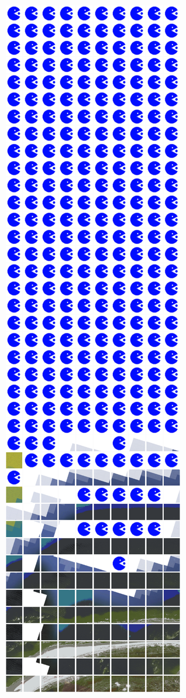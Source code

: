 <html>
<div>
<img src="https://github.com/HakkaTjakka/NL_TILE_MAP/blob/main/source.png" height="44" width="44">
<img src="https://github.com/HakkaTjakka/NL_TILE_MAP/blob/main/source.png" height="44" width="44">
<img src="https://github.com/HakkaTjakka/NL_TILE_MAP/blob/main/source.png" height="44" width="44">
<img src="https://github.com/HakkaTjakka/NL_TILE_MAP/blob/main/source.png" height="44" width="44">
<img src="https://github.com/HakkaTjakka/NL_TILE_MAP/blob/main/source.png" height="44" width="44">
<img src="https://github.com/HakkaTjakka/NL_TILE_MAP/blob/main/source.png" height="44" width="44">
<img src="https://github.com/HakkaTjakka/NL_TILE_MAP/blob/main/source.png" height="44" width="44">
<img src="https://github.com/HakkaTjakka/NL_TILE_MAP/blob/main/source.png" height="44" width="44">
<img src="https://github.com/HakkaTjakka/NL_TILE_MAP/blob/main/source.png" height="44" width="44">
<img src="https://github.com/HakkaTjakka/NL_TILE_MAP/blob/main/source.png" height="44" width="44">
<img src="https://github.com/HakkaTjakka/NL_TILE_MAP/blob/main/source.png" height="44" width="44">
<img src="https://github.com/HakkaTjakka/NL_TILE_MAP/blob/main/source.png" height="44" width="44">
<img src="https://github.com/HakkaTjakka/NL_TILE_MAP/blob/main/source.png" height="44" width="44">
<img src="https://github.com/HakkaTjakka/NL_TILE_MAP/blob/main/source.png" height="44" width="44">
<img src="https://github.com/HakkaTjakka/NL_TILE_MAP/blob/main/source.png" height="44" width="44">
<img src="https://github.com/HakkaTjakka/NL_TILE_MAP/blob/main/source.png" height="44" width="44">
<img src="https://github.com/HakkaTjakka/NL_TILE_MAP/blob/main/source.png" height="44" width="44">
<img src="https://github.com/HakkaTjakka/NL_TILE_MAP/blob/main/source.png" height="44" width="44">
<img src="https://github.com/HakkaTjakka/NL_TILE_MAP/blob/main/source.png" height="44" width="44">
<img src="https://github.com/HakkaTjakka/NL_TILE_MAP/blob/main/source.png" height="44" width="44">
<br>
<img src="https://github.com/HakkaTjakka/NL_TILE_MAP/blob/main/source.png" height="44" width="44">
<img src="https://github.com/HakkaTjakka/NL_TILE_MAP/blob/main/source.png" height="44" width="44">
<img src="https://github.com/HakkaTjakka/NL_TILE_MAP/blob/main/source.png" height="44" width="44">
<img src="https://github.com/HakkaTjakka/NL_TILE_MAP/blob/main/source.png" height="44" width="44">
<img src="https://github.com/HakkaTjakka/NL_TILE_MAP/blob/main/source.png" height="44" width="44">
<img src="https://github.com/HakkaTjakka/NL_TILE_MAP/blob/main/source.png" height="44" width="44">
<img src="https://github.com/HakkaTjakka/NL_TILE_MAP/blob/main/source.png" height="44" width="44">
<img src="https://github.com/HakkaTjakka/NL_TILE_MAP/blob/main/source.png" height="44" width="44">
<img src="https://github.com/HakkaTjakka/NL_TILE_MAP/blob/main/source.png" height="44" width="44">
<img src="https://github.com/HakkaTjakka/NL_TILE_MAP/blob/main/source.png" height="44" width="44">
<img src="https://github.com/HakkaTjakka/NL_TILE_MAP/blob/main/source.png" height="44" width="44">
<img src="https://github.com/HakkaTjakka/NL_TILE_MAP/blob/main/source.png" height="44" width="44">
<img src="https://github.com/HakkaTjakka/NL_TILE_MAP/blob/main/source.png" height="44" width="44">
<img src="https://github.com/HakkaTjakka/NL_TILE_MAP/blob/main/source.png" height="44" width="44">
<img src="https://github.com/HakkaTjakka/NL_TILE_MAP/blob/main/source.png" height="44" width="44">
<img src="https://github.com/HakkaTjakka/NL_TILE_MAP/blob/main/source.png" height="44" width="44">
<img src="https://github.com/HakkaTjakka/NL_TILE_MAP/blob/main/source.png" height="44" width="44">
<img src="https://github.com/HakkaTjakka/NL_TILE_MAP/blob/main/source.png" height="44" width="44">
<img src="https://github.com/HakkaTjakka/NL_TILE_MAP/blob/main/source.png" height="44" width="44">
<img src="https://github.com/HakkaTjakka/NL_TILE_MAP/blob/main/source.png" height="44" width="44">
<br>
<img src="https://github.com/HakkaTjakka/NL_TILE_MAP/blob/main/source.png" height="44" width="44">
<img src="https://github.com/HakkaTjakka/NL_TILE_MAP/blob/main/source.png" height="44" width="44">
<img src="https://github.com/HakkaTjakka/NL_TILE_MAP/blob/main/source.png" height="44" width="44">
<img src="https://github.com/HakkaTjakka/NL_TILE_MAP/blob/main/source.png" height="44" width="44">
<img src="https://github.com/HakkaTjakka/NL_TILE_MAP/blob/main/source.png" height="44" width="44">
<img src="https://github.com/HakkaTjakka/NL_TILE_MAP/blob/main/source.png" height="44" width="44">
<img src="https://github.com/HakkaTjakka/NL_TILE_MAP/blob/main/source.png" height="44" width="44">
<img src="https://github.com/HakkaTjakka/NL_TILE_MAP/blob/main/source.png" height="44" width="44">
<img src="https://github.com/HakkaTjakka/NL_TILE_MAP/blob/main/source.png" height="44" width="44">
<img src="https://github.com/HakkaTjakka/NL_TILE_MAP/blob/main/source.png" height="44" width="44">
<img src="https://github.com/HakkaTjakka/NL_TILE_MAP/blob/main/source.png" height="44" width="44">
<img src="https://github.com/HakkaTjakka/NL_TILE_MAP/blob/main/source.png" height="44" width="44">
<img src="https://github.com/HakkaTjakka/NL_TILE_MAP/blob/main/source.png" height="44" width="44">
<img src="https://github.com/HakkaTjakka/NL_TILE_MAP/blob/main/source.png" height="44" width="44">
<img src="https://github.com/HakkaTjakka/NL_TILE_MAP/blob/main/source.png" height="44" width="44">
<img src="https://github.com/HakkaTjakka/NL_TILE_MAP/blob/main/source.png" height="44" width="44">
<img src="https://github.com/HakkaTjakka/NL_TILE_MAP/blob/main/source.png" height="44" width="44">
<img src="https://github.com/HakkaTjakka/NL_TILE_MAP/blob/main/source.png" height="44" width="44">
<img src="https://github.com/HakkaTjakka/NL_TILE_MAP/blob/main/source.png" height="44" width="44">
<img src="https://github.com/HakkaTjakka/NL_TILE_MAP/blob/main/source.png" height="44" width="44">
<br>
<img src="https://github.com/HakkaTjakka/NL_TILE_MAP/blob/main/source.png" height="44" width="44">
<img src="https://github.com/HakkaTjakka/NL_TILE_MAP/blob/main/source.png" height="44" width="44">
<img src="https://github.com/HakkaTjakka/NL_TILE_MAP/blob/main/source.png" height="44" width="44">
<img src="https://github.com/HakkaTjakka/NL_TILE_MAP/blob/main/source.png" height="44" width="44">
<img src="https://github.com/HakkaTjakka/NL_TILE_MAP/blob/main/source.png" height="44" width="44">
<img src="https://github.com/HakkaTjakka/NL_TILE_MAP/blob/main/source.png" height="44" width="44">
<img src="https://github.com/HakkaTjakka/NL_TILE_MAP/blob/main/source.png" height="44" width="44">
<img src="https://github.com/HakkaTjakka/NL_TILE_MAP/blob/main/source.png" height="44" width="44">
<img src="https://github.com/HakkaTjakka/NL_TILE_MAP/blob/main/source.png" height="44" width="44">
<img src="https://github.com/HakkaTjakka/NL_TILE_MAP/blob/main/source.png" height="44" width="44">
<img src="https://github.com/HakkaTjakka/NL_TILE_MAP/blob/main/source.png" height="44" width="44">
<img src="https://github.com/HakkaTjakka/NL_TILE_MAP/blob/main/source.png" height="44" width="44">
<img src="https://github.com/HakkaTjakka/NL_TILE_MAP/blob/main/source.png" height="44" width="44">
<img src="https://github.com/HakkaTjakka/NL_TILE_MAP/blob/main/source.png" height="44" width="44">
<img src="https://github.com/HakkaTjakka/NL_TILE_MAP/blob/main/source.png" height="44" width="44">
<img src="https://github.com/HakkaTjakka/NL_TILE_MAP/blob/main/source.png" height="44" width="44">
<img src="https://github.com/HakkaTjakka/NL_TILE_MAP/blob/main/source.png" height="44" width="44">
<img src="https://github.com/HakkaTjakka/NL_TILE_MAP/blob/main/source.png" height="44" width="44">
<img src="https://github.com/HakkaTjakka/NL_TILE_MAP/blob/main/source.png" height="44" width="44">
<img src="https://github.com/HakkaTjakka/NL_TILE_MAP/blob/main/source.png" height="44" width="44">
<br>
<img src="https://github.com/HakkaTjakka/NL_TILE_MAP/blob/main/source.png" height="44" width="44">
<img src="https://github.com/HakkaTjakka/NL_TILE_MAP/blob/main/source.png" height="44" width="44">
<img src="https://github.com/HakkaTjakka/NL_TILE_MAP/blob/main/source.png" height="44" width="44">
<img src="https://github.com/HakkaTjakka/NL_TILE_MAP/blob/main/source.png" height="44" width="44">
<img src="https://github.com/HakkaTjakka/NL_TILE_MAP/blob/main/source.png" height="44" width="44">
<img src="https://github.com/HakkaTjakka/NL_TILE_MAP/blob/main/source.png" height="44" width="44">
<img src="https://github.com/HakkaTjakka/NL_TILE_MAP/blob/main/source.png" height="44" width="44">
<img src="https://github.com/HakkaTjakka/NL_TILE_MAP/blob/main/source.png" height="44" width="44">
<img src="https://github.com/HakkaTjakka/NL_TILE_MAP/blob/main/source.png" height="44" width="44">
<img src="https://github.com/HakkaTjakka/NL_TILE_MAP/blob/main/source.png" height="44" width="44">
<img src="https://github.com/HakkaTjakka/NL_TILE_MAP/blob/main/source.png" height="44" width="44">
<img src="https://github.com/HakkaTjakka/NL_TILE_MAP/blob/main/source.png" height="44" width="44">
<img src="https://github.com/HakkaTjakka/NL_TILE_MAP/blob/main/source.png" height="44" width="44">
<img src="https://github.com/HakkaTjakka/NL_TILE_MAP/blob/main/source.png" height="44" width="44">
<img src="https://github.com/HakkaTjakka/NL_TILE_MAP/blob/main/source.png" height="44" width="44">
<img src="https://github.com/HakkaTjakka/NL_TILE_MAP/blob/main/source.png" height="44" width="44">
<img src="https://github.com/HakkaTjakka/NL_TILE_MAP/blob/main/source.png" height="44" width="44">
<img src="https://github.com/HakkaTjakka/NL_TILE_MAP/blob/main/source.png" height="44" width="44">
<img src="https://github.com/HakkaTjakka/NL_TILE_MAP/blob/main/source.png" height="44" width="44">
<img src="https://github.com/HakkaTjakka/NL_TILE_MAP/blob/main/source.png" height="44" width="44">
<br>
<img src="https://github.com/HakkaTjakka/NL_TILE_MAP/blob/main/source.png" height="44" width="44">
<img src="https://github.com/HakkaTjakka/NL_TILE_MAP/blob/main/source.png" height="44" width="44">
<img src="https://github.com/HakkaTjakka/NL_TILE_MAP/blob/main/source.png" height="44" width="44">
<img src="https://github.com/HakkaTjakka/NL_TILE_MAP/blob/main/source.png" height="44" width="44">
<img src="https://github.com/HakkaTjakka/NL_TILE_MAP/blob/main/source.png" height="44" width="44">
<img src="https://github.com/HakkaTjakka/NL_TILE_MAP/blob/main/source.png" height="44" width="44">
<img src="https://github.com/HakkaTjakka/NL_TILE_MAP/blob/main/source.png" height="44" width="44">
<img src="https://github.com/HakkaTjakka/NL_TILE_MAP/blob/main/source.png" height="44" width="44">
<img src="https://github.com/HakkaTjakka/NL_TILE_MAP/blob/main/source.png" height="44" width="44">
<img src="https://github.com/HakkaTjakka/NL_TILE_MAP/blob/main/source.png" height="44" width="44">
<img src="https://github.com/HakkaTjakka/NL_TILE_MAP/blob/main/source.png" height="44" width="44">
<img src="https://github.com/HakkaTjakka/NL_TILE_MAP/blob/main/source.png" height="44" width="44">
<img src="https://github.com/HakkaTjakka/NL_TILE_MAP/blob/main/source.png" height="44" width="44">
<img src="https://github.com/HakkaTjakka/NL_TILE_MAP/blob/main/source.png" height="44" width="44">
<img src="https://github.com/HakkaTjakka/NL_TILE_MAP/blob/main/source.png" height="44" width="44">
<img src="https://github.com/HakkaTjakka/NL_TILE_MAP/blob/main/source.png" height="44" width="44">
<img src="https://github.com/HakkaTjakka/NL_TILE_MAP/blob/main/source.png" height="44" width="44">
<img src="https://github.com/HakkaTjakka/NL_TILE_MAP/blob/main/source.png" height="44" width="44">
<img src="https://github.com/HakkaTjakka/NL_TILE_MAP/blob/main/source.png" height="44" width="44">
<img src="https://github.com/HakkaTjakka/NL_TILE_MAP/blob/main/source.png" height="44" width="44">
<br>
<img src="https://github.com/HakkaTjakka/NL_TILE_MAP/blob/main/source.png" height="44" width="44">
<img src="https://github.com/HakkaTjakka/NL_TILE_MAP/blob/main/source.png" height="44" width="44">
<img src="https://github.com/HakkaTjakka/NL_TILE_MAP/blob/main/source.png" height="44" width="44">
<img src="https://github.com/HakkaTjakka/NL_TILE_MAP/blob/main/source.png" height="44" width="44">
<img src="https://github.com/HakkaTjakka/NL_TILE_MAP/blob/main/source.png" height="44" width="44">
<img src="https://github.com/HakkaTjakka/NL_TILE_MAP/blob/main/source.png" height="44" width="44">
<img src="https://github.com/HakkaTjakka/NL_TILE_MAP/blob/main/source.png" height="44" width="44">
<img src="https://github.com/HakkaTjakka/NL_TILE_MAP/blob/main/source.png" height="44" width="44">
<img src="https://github.com/HakkaTjakka/NL_TILE_MAP/blob/main/source.png" height="44" width="44">
<img src="https://github.com/HakkaTjakka/NL_TILE_MAP/blob/main/source.png" height="44" width="44">
<img src="https://github.com/HakkaTjakka/NL_TILE_MAP/blob/main/source.png" height="44" width="44">
<img src="https://github.com/HakkaTjakka/NL_TILE_MAP/blob/main/source.png" height="44" width="44">
<img src="https://github.com/HakkaTjakka/NL_TILE_MAP/blob/main/source.png" height="44" width="44">
<img src="https://github.com/HakkaTjakka/NL_TILE_MAP/blob/main/source.png" height="44" width="44">
<img src="https://github.com/HakkaTjakka/NL_TILE_MAP/blob/main/source.png" height="44" width="44">
<img src="https://github.com/HakkaTjakka/NL_TILE_MAP/blob/main/source.png" height="44" width="44">
<img src="https://github.com/HakkaTjakka/NL_TILE_MAP/blob/main/source.png" height="44" width="44">
<img src="https://github.com/HakkaTjakka/NL_TILE_MAP/blob/main/source.png" height="44" width="44">
<img src="https://github.com/HakkaTjakka/NL_TILE_MAP/blob/main/source.png" height="44" width="44">
<img src="https://github.com/HakkaTjakka/NL_TILE_MAP/blob/main/source.png" height="44" width="44">
<br>
<img src="https://github.com/HakkaTjakka/NL_TILE_MAP/blob/main/source.png" height="44" width="44">
<img src="https://github.com/HakkaTjakka/NL_TILE_MAP/blob/main/source.png" height="44" width="44">
<img src="https://github.com/HakkaTjakka/NL_TILE_MAP/blob/main/source.png" height="44" width="44">
<img src="https://github.com/HakkaTjakka/NL_TILE_MAP/blob/main/source.png" height="44" width="44">
<img src="https://github.com/HakkaTjakka/NL_TILE_MAP/blob/main/source.png" height="44" width="44">
<img src="https://github.com/HakkaTjakka/NL_TILE_MAP/blob/main/source.png" height="44" width="44">
<img src="https://github.com/HakkaTjakka/NL_TILE_MAP/blob/main/source.png" height="44" width="44">
<img src="https://github.com/HakkaTjakka/NL_TILE_MAP/blob/main/source.png" height="44" width="44">
<img src="https://github.com/HakkaTjakka/NL_TILE_MAP/blob/main/source.png" height="44" width="44">
<img src="https://github.com/HakkaTjakka/NL_TILE_MAP/blob/main/source.png" height="44" width="44">
<img src="https://github.com/HakkaTjakka/NL_TILE_MAP/blob/main/source.png" height="44" width="44">
<img src="https://github.com/HakkaTjakka/NL_TILE_MAP/blob/main/source.png" height="44" width="44">
<img src="https://github.com/HakkaTjakka/NL_TILE_MAP/blob/main/source.png" height="44" width="44">
<img src="https://github.com/HakkaTjakka/NL_TILE_MAP/blob/main/source.png" height="44" width="44">
<img src="https://github.com/HakkaTjakka/NL_TILE_MAP/blob/main/source.png" height="44" width="44">
<img src="https://github.com/HakkaTjakka/NL_TILE_MAP/blob/main/source.png" height="44" width="44">
<img src="https://github.com/HakkaTjakka/NL_TILE_MAP/blob/main/source.png" height="44" width="44">
<img src="https://github.com/HakkaTjakka/NL_TILE_MAP/blob/main/source.png" height="44" width="44">
<img src="https://github.com/HakkaTjakka/NL_TILE_MAP/blob/main/source.png" height="44" width="44">
<img src="https://github.com/HakkaTjakka/NL_TILE_MAP/blob/main/source.png" height="44" width="44">
<br>
<img src="https://github.com/HakkaTjakka/NL_TILE_MAP/blob/main/source.png" height="44" width="44">
<img src="https://github.com/HakkaTjakka/NL_TILE_MAP/blob/main/source.png" height="44" width="44">
<img src="https://github.com/HakkaTjakka/NL_TILE_MAP/blob/main/source.png" height="44" width="44">
<img src="https://github.com/HakkaTjakka/NL_TILE_MAP/blob/main/source.png" height="44" width="44">
<img src="https://github.com/HakkaTjakka/NL_TILE_MAP/blob/main/source.png" height="44" width="44">
<img src="https://github.com/HakkaTjakka/NL_TILE_MAP/blob/main/source.png" height="44" width="44">
<img src="https://github.com/HakkaTjakka/NL_TILE_MAP/blob/main/source.png" height="44" width="44">
<img src="https://github.com/HakkaTjakka/NL_TILE_MAP/blob/main/source.png" height="44" width="44">
<img src="https://github.com/HakkaTjakka/NL_TILE_MAP/blob/main/source.png" height="44" width="44">
<img src="https://github.com/HakkaTjakka/NL_TILE_MAP/blob/main/source.png" height="44" width="44">
<img src="https://github.com/HakkaTjakka/NL_TILE_MAP/blob/main/source.png" height="44" width="44">
<img src="https://github.com/HakkaTjakka/NL_TILE_MAP/blob/main/source.png" height="44" width="44">
<img src="https://github.com/HakkaTjakka/NL_TILE_MAP/blob/main/source.png" height="44" width="44">
<img src="https://github.com/HakkaTjakka/NL_TILE_MAP/blob/main/source.png" height="44" width="44">
<img src="https://github.com/HakkaTjakka/NL_TILE_MAP/blob/main/source.png" height="44" width="44">
<img src="https://github.com/HakkaTjakka/NL_TILE_MAP/blob/main/source.png" height="44" width="44">
<img src="https://github.com/HakkaTjakka/NL_TILE_MAP/blob/main/source.png" height="44" width="44">
<img src="https://github.com/HakkaTjakka/NL_TILE_MAP/blob/main/source.png" height="44" width="44">
<img src="https://github.com/HakkaTjakka/NL_TILE_MAP/blob/main/source.png" height="44" width="44">
<img src="https://github.com/HakkaTjakka/NL_TILE_MAP/blob/main/source.png" height="44" width="44">
<br>
<img src="https://github.com/HakkaTjakka/NL_TILE_MAP/blob/main/source.png" height="44" width="44">
<img src="https://github.com/HakkaTjakka/NL_TILE_MAP/blob/main/source.png" height="44" width="44">
<img src="https://github.com/HakkaTjakka/NL_TILE_MAP/blob/main/source.png" height="44" width="44">
<img src="https://github.com/HakkaTjakka/NL_TILE_MAP/blob/main/source.png" height="44" width="44">
<img src="https://github.com/HakkaTjakka/NL_TILE_MAP/blob/main/source.png" height="44" width="44">
<img src="https://github.com/HakkaTjakka/NL_TILE_MAP/blob/main/source.png" height="44" width="44">
<img src="https://github.com/HakkaTjakka/NL_TILE_MAP/blob/main/source.png" height="44" width="44">
<img src="https://github.com/HakkaTjakka/NL_TILE_MAP/blob/main/source.png" height="44" width="44">
<img src="https://github.com/HakkaTjakka/NL_TILE_MAP/blob/main/source.png" height="44" width="44">
<img src="https://github.com/HakkaTjakka/NL_TILE_MAP/blob/main/source.png" height="44" width="44">
<img src="https://github.com/HakkaTjakka/NL_TILE_MAP/blob/main/source.png" height="44" width="44">
<img src="https://github.com/HakkaTjakka/NL_TILE_MAP/blob/main/source.png" height="44" width="44">
<img src="https://github.com/HakkaTjakka/NL_TILE_MAP/blob/main/source.png" height="44" width="44">
<img src="https://github.com/HakkaTjakka/NL_TILE_MAP/blob/main/source.png" height="44" width="44">
<img src="https://github.com/HakkaTjakka/NL_TILE_MAP/blob/main/source.png" height="44" width="44">
<img src="https://github.com/HakkaTjakka/NL_TILE_MAP/blob/main/source.png" height="44" width="44">
<img src="https://github.com/HakkaTjakka/NL_TILE_MAP/blob/main/source.png" height="44" width="44">
<img src="https://github.com/HakkaTjakka/NL_TILE_MAP/blob/main/source.png" height="44" width="44">
<img src="https://github.com/HakkaTjakka/NL_TILE_MAP/blob/main/source.png" height="44" width="44">
<img src="https://github.com/HakkaTjakka/NL_TILE_MAP/blob/main/source.png" height="44" width="44">
<br>
<img src="https://github.com/HakkaTjakka/NL_TILE_MAP/blob/main/source.png" height="44" width="44">
<img src="https://github.com/HakkaTjakka/NL_TILE_MAP/blob/main/source.png" height="44" width="44">
<img src="https://github.com/HakkaTjakka/NL_TILE_MAP/blob/main/source.png" height="44" width="44">
<img src="https://github.com/HakkaTjakka/NL_TILE_MAP/blob/main/source.png" height="44" width="44">
<img src="https://github.com/HakkaTjakka/NL_TILE_MAP/blob/main/source.png" height="44" width="44">
<img src="https://github.com/HakkaTjakka/NL_TILE_MAP/blob/main/source.png" height="44" width="44">
<img src="https://github.com/HakkaTjakka/NL_TILE_MAP/blob/main/source.png" height="44" width="44">
<img src="https://github.com/HakkaTjakka/NL_TILE_MAP/blob/main/source.png" height="44" width="44">
<img src="https://github.com/HakkaTjakka/NL_TILE_MAP/blob/main/source.png" height="44" width="44">
<img src="https://github.com/HakkaTjakka/NL_TILE_MAP/blob/main/source.png" height="44" width="44">
<img src="https://github.com/HakkaTjakka/NL_TILE_MAP/blob/main/source.png" height="44" width="44">
<img src="https://github.com/HakkaTjakka/NL_TILE_MAP/blob/main/source.png" height="44" width="44">
<img src="https://github.com/HakkaTjakka/NL_TILE_MAP/blob/main/source.png" height="44" width="44">
<img src="https://github.com/HakkaTjakka/NL_TILE_MAP/blob/main/source.png" height="44" width="44">
<img src="https://github.com/HakkaTjakka/NL_TILE_MAP/blob/main/source.png" height="44" width="44">
<img src="https://github.com/HakkaTjakka/NL_TILE_MAP/blob/main/source.png" height="44" width="44">
<img src="https://github.com/HakkaTjakka/NL_TILE_MAP/blob/main/source.png" height="44" width="44">
<img src="https://github.com/HakkaTjakka/NL_TILE_MAP/blob/main/source.png" height="44" width="44">
<img src="https://github.com/HakkaTjakka/NL_TILE_MAP/blob/main/source.png" height="44" width="44">
<img src="https://github.com/HakkaTjakka/NL_TILE_MAP/blob/main/source.png" height="44" width="44">
<br>
<img src="https://github.com/HakkaTjakka/NL_TILE_MAP/blob/main/source.png" height="44" width="44">
<img src="https://github.com/HakkaTjakka/NL_TILE_MAP/blob/main/source.png" height="44" width="44">
<img src="https://github.com/HakkaTjakka/NL_TILE_MAP/blob/main/source.png" height="44" width="44">
<img src="https://github.com/HakkaTjakka/NL_TILE_MAP/blob/main/source.png" height="44" width="44">
<img src="https://github.com/HakkaTjakka/NL_TILE_MAP/blob/main/source.png" height="44" width="44">
<img src="https://github.com/HakkaTjakka/NL_TILE_MAP/blob/main/source.png" height="44" width="44">
<img src="https://github.com/HakkaTjakka/NL_TILE_MAP/blob/main/source.png" height="44" width="44">
<img src="https://github.com/HakkaTjakka/NL_TILE_MAP/blob/main/source.png" height="44" width="44">
<img src="https://github.com/HakkaTjakka/NL_TILE_MAP/blob/main/source.png" height="44" width="44">
<img src="https://github.com/HakkaTjakka/NL_TILE_MAP/blob/main/source.png" height="44" width="44">
<img src="https://github.com/HakkaTjakka/NL_TILE_MAP/blob/main/source.png" height="44" width="44">
<img src="https://github.com/HakkaTjakka/NL_TILE_MAP/blob/main/source.png" height="44" width="44">
<img src="https://github.com/HakkaTjakka/NL_TILE_MAP/blob/main/source.png" height="44" width="44">
<img src="https://github.com/HakkaTjakka/NL_TILE_MAP/blob/main/source.png" height="44" width="44">
<img src="https://github.com/HakkaTjakka/NL_TILE_MAP/blob/main/source.png" height="44" width="44">
<img src="https://github.com/HakkaTjakka/NL_TILE_MAP/blob/main/source.png" height="44" width="44">
<img src="https://github.com/HakkaTjakka/NL_TILE_MAP/blob/main/source.png" height="44" width="44">
<img src="https://github.com/HakkaTjakka/NL_TILE_MAP/blob/main/source.png" height="44" width="44">
<img src="https://github.com/HakkaTjakka/NL_TILE_MAP/blob/main/source.png" height="44" width="44">
<img src="https://github.com/HakkaTjakka/NL_TILE_MAP/blob/main/source.png" height="44" width="44">
<br>
<img src="https://github.com/HakkaTjakka/NL_TILE_MAP/blob/main/source.png" height="44" width="44">
<img src="https://github.com/HakkaTjakka/NL_TILE_MAP/blob/main/source.png" height="44" width="44">
<img src="https://github.com/HakkaTjakka/NL_TILE_MAP/blob/main/source.png" height="44" width="44">
<img src="https://github.com/HakkaTjakka/NL_TILE_MAP/blob/main/source.png" height="44" width="44">
<img src="https://github.com/HakkaTjakka/NL_TILE_MAP/blob/main/source.png" height="44" width="44">
<img src="https://github.com/HakkaTjakka/NL_TILE_MAP/blob/main/source.png" height="44" width="44">
<img src="https://github.com/HakkaTjakka/NL_TILE_MAP/blob/main/source.png" height="44" width="44">
<img src="https://github.com/HakkaTjakka/NL_TILE_MAP/blob/main/source.png" height="44" width="44">
<img src="https://github.com/HakkaTjakka/NL_TILE_MAP/blob/main/source.png" height="44" width="44">
<img src="https://github.com/HakkaTjakka/NL_TILE_MAP/blob/main/source.png" height="44" width="44">
<img src="https://github.com/HakkaTjakka/NL_TILE_MAP/blob/main/source.png" height="44" width="44">
<img src="https://github.com/HakkaTjakka/NL_TILE_MAP/blob/main/source.png" height="44" width="44">
<img src="https://github.com/HakkaTjakka/NL_TILE_MAP/blob/main/source.png" height="44" width="44">
<img src="https://github.com/HakkaTjakka/NL_TILE_MAP/blob/main/18/630/-1076/r.6303.-10758.png" height="44" width="44">
<img src="https://github.com/HakkaTjakka/NL_TILE_MAP/blob/main/18/630/-1076/r.6304.-10758.png" height="44" width="44">
<img src="https://github.com/HakkaTjakka/NL_TILE_MAP/blob/main/18/630/-1076/r.6305.-10758.png" height="44" width="44">
<img src="https://github.com/HakkaTjakka/NL_TILE_MAP/blob/main/source.png" height="44" width="44">
<img src="https://github.com/HakkaTjakka/NL_TILE_MAP/blob/main/18/630/-1076/r.6307.-10758.png" height="44" width="44">
<img src="https://github.com/HakkaTjakka/NL_TILE_MAP/blob/main/18/630/-1076/r.6308.-10758.png" height="44" width="44">
<img src="https://github.com/HakkaTjakka/NL_TILE_MAP/blob/main/18/630/-1076/r.6309.-10758.png" height="44" width="44">
<br>
<img src="https://github.com/HakkaTjakka/NL_TILE_MAP/blob/main/18/629/-1076/r.6290.-10757.png" height="44" width="44">
<img src="https://github.com/HakkaTjakka/NL_TILE_MAP/blob/main/source.png" height="44" width="44">
<img src="https://github.com/HakkaTjakka/NL_TILE_MAP/blob/main/source.png" height="44" width="44">
<img src="https://github.com/HakkaTjakka/NL_TILE_MAP/blob/main/source.png" height="44" width="44">
<img src="https://github.com/HakkaTjakka/NL_TILE_MAP/blob/main/source.png" height="44" width="44">
<img src="https://github.com/HakkaTjakka/NL_TILE_MAP/blob/main/source.png" height="44" width="44">
<img src="https://github.com/HakkaTjakka/NL_TILE_MAP/blob/main/source.png" height="44" width="44">
<img src="https://github.com/HakkaTjakka/NL_TILE_MAP/blob/main/source.png" height="44" width="44">
<img src="https://github.com/HakkaTjakka/NL_TILE_MAP/blob/main/source.png" height="44" width="44">
<img src="https://github.com/HakkaTjakka/NL_TILE_MAP/blob/main/source.png" height="44" width="44">
<img src="https://github.com/HakkaTjakka/NL_TILE_MAP/blob/main/source.png" height="44" width="44">
<img src="https://github.com/HakkaTjakka/NL_TILE_MAP/blob/main/18/630/-1076/r.6301.-10757.png" height="44" width="44">
<img src="https://github.com/HakkaTjakka/NL_TILE_MAP/blob/main/18/630/-1076/r.6302.-10757.png" height="44" width="44">
<img src="https://github.com/HakkaTjakka/NL_TILE_MAP/blob/main/18/630/-1076/r.6303.-10757.png" height="44" width="44">
<img src="https://github.com/HakkaTjakka/NL_TILE_MAP/blob/main/18/630/-1076/r.6304.-10757.png" height="44" width="44">
<img src="https://github.com/HakkaTjakka/NL_TILE_MAP/blob/main/18/630/-1076/r.6305.-10757.png" height="44" width="44">
<img src="https://github.com/HakkaTjakka/NL_TILE_MAP/blob/main/18/630/-1076/r.6306.-10757.png" height="44" width="44">
<img src="https://github.com/HakkaTjakka/NL_TILE_MAP/blob/main/18/630/-1076/r.6307.-10757.png" height="44" width="44">
<img src="https://github.com/HakkaTjakka/NL_TILE_MAP/blob/main/18/630/-1076/r.6308.-10757.png" height="44" width="44">
<img src="https://github.com/HakkaTjakka/NL_TILE_MAP/blob/main/18/630/-1076/r.6309.-10757.png" height="44" width="44">
<br>
<img src="https://github.com/HakkaTjakka/NL_TILE_MAP/blob/main/18/629/-1076/r.6290.-10756.png" height="44" width="44">
<img src="https://github.com/HakkaTjakka/NL_TILE_MAP/blob/main/18/629/-1076/r.6291.-10756.png" height="44" width="44">
<img src="https://github.com/HakkaTjakka/NL_TILE_MAP/blob/main/18/629/-1076/r.6292.-10756.png" height="44" width="44">
<img src="https://github.com/HakkaTjakka/NL_TILE_MAP/blob/main/18/629/-1076/r.6293.-10756.png" height="44" width="44">
<img src="https://github.com/HakkaTjakka/NL_TILE_MAP/blob/main/source.png" height="44" width="44">
<img src="https://github.com/HakkaTjakka/NL_TILE_MAP/blob/main/source.png" height="44" width="44">
<img src="https://github.com/HakkaTjakka/NL_TILE_MAP/blob/main/source.png" height="44" width="44">
<img src="https://github.com/HakkaTjakka/NL_TILE_MAP/blob/main/source.png" height="44" width="44">
<img src="https://github.com/HakkaTjakka/NL_TILE_MAP/blob/main/source.png" height="44" width="44">
<img src="https://github.com/HakkaTjakka/NL_TILE_MAP/blob/main/18/629/-1076/r.6299.-10756.png" height="44" width="44">
<img src="https://github.com/HakkaTjakka/NL_TILE_MAP/blob/main/18/630/-1076/r.6300.-10756.png" height="44" width="44">
<img src="https://github.com/HakkaTjakka/NL_TILE_MAP/blob/main/18/630/-1076/r.6301.-10756.png" height="44" width="44">
<img src="https://github.com/HakkaTjakka/NL_TILE_MAP/blob/main/18/630/-1076/r.6302.-10756.png" height="44" width="44">
<img src="https://github.com/HakkaTjakka/NL_TILE_MAP/blob/main/18/630/-1076/r.6303.-10756.png" height="44" width="44">
<img src="https://github.com/HakkaTjakka/NL_TILE_MAP/blob/main/18/630/-1076/r.6304.-10756.png" height="44" width="44">
<img src="https://github.com/HakkaTjakka/NL_TILE_MAP/blob/main/18/630/-1076/r.6305.-10756.png" height="44" width="44">
<img src="https://github.com/HakkaTjakka/NL_TILE_MAP/blob/main/18/630/-1076/r.6306.-10756.png" height="44" width="44">
<img src="https://github.com/HakkaTjakka/NL_TILE_MAP/blob/main/18/630/-1076/r.6307.-10756.png" height="44" width="44">
<img src="https://github.com/HakkaTjakka/NL_TILE_MAP/blob/main/18/630/-1076/r.6308.-10756.png" height="44" width="44">
<img src="https://github.com/HakkaTjakka/NL_TILE_MAP/blob/main/18/630/-1076/r.6309.-10756.png" height="44" width="44">
<br>
<img src="https://github.com/HakkaTjakka/NL_TILE_MAP/blob/main/18/629/-1076/r.6290.-10755.png" height="44" width="44">
<img src="https://github.com/HakkaTjakka/NL_TILE_MAP/blob/main/18/629/-1076/r.6291.-10755.png" height="44" width="44">
<img src="https://github.com/HakkaTjakka/NL_TILE_MAP/blob/main/18/629/-1076/r.6292.-10755.png" height="44" width="44">
<img src="https://github.com/HakkaTjakka/NL_TILE_MAP/blob/main/18/629/-1076/r.6293.-10755.png" height="44" width="44">
<img src="https://github.com/HakkaTjakka/NL_TILE_MAP/blob/main/source.png" height="44" width="44">
<img src="https://github.com/HakkaTjakka/NL_TILE_MAP/blob/main/source.png" height="44" width="44">
<img src="https://github.com/HakkaTjakka/NL_TILE_MAP/blob/main/source.png" height="44" width="44">
<img src="https://github.com/HakkaTjakka/NL_TILE_MAP/blob/main/source.png" height="44" width="44">
<img src="https://github.com/HakkaTjakka/NL_TILE_MAP/blob/main/source.png" height="44" width="44">
<img src="https://github.com/HakkaTjakka/NL_TILE_MAP/blob/main/18/629/-1076/r.6299.-10755.png" height="44" width="44">
<img src="https://github.com/HakkaTjakka/NL_TILE_MAP/blob/main/18/630/-1076/r.6300.-10755.png" height="44" width="44">
<img src="https://github.com/HakkaTjakka/NL_TILE_MAP/blob/main/18/630/-1076/r.6301.-10755.png" height="44" width="44">
<img src="https://github.com/HakkaTjakka/NL_TILE_MAP/blob/main/18/630/-1076/r.6302.-10755.png" height="44" width="44">
<img src="https://github.com/HakkaTjakka/NL_TILE_MAP/blob/main/18/630/-1076/r.6303.-10755.png" height="44" width="44">
<img src="https://github.com/HakkaTjakka/NL_TILE_MAP/blob/main/18/630/-1076/r.6304.-10755.png" height="44" width="44">
<img src="https://github.com/HakkaTjakka/NL_TILE_MAP/blob/main/18/630/-1076/r.6305.-10755.png" height="44" width="44">
<img src="https://github.com/HakkaTjakka/NL_TILE_MAP/blob/main/18/630/-1076/r.6306.-10755.png" height="44" width="44">
<img src="https://github.com/HakkaTjakka/NL_TILE_MAP/blob/main/18/630/-1076/r.6307.-10755.png" height="44" width="44">
<img src="https://github.com/HakkaTjakka/NL_TILE_MAP/blob/main/18/630/-1076/r.6308.-10755.png" height="44" width="44">
<img src="https://github.com/HakkaTjakka/NL_TILE_MAP/blob/main/18/630/-1076/r.6309.-10755.png" height="44" width="44">
<br>
<img src="https://github.com/HakkaTjakka/NL_TILE_MAP/blob/main/18/629/-1076/r.6290.-10754.png" height="44" width="44">
<img src="https://github.com/HakkaTjakka/NL_TILE_MAP/blob/main/18/629/-1076/r.6291.-10754.png" height="44" width="44">
<img src="https://github.com/HakkaTjakka/NL_TILE_MAP/blob/main/18/629/-1076/r.6292.-10754.png" height="44" width="44">
<img src="https://github.com/HakkaTjakka/NL_TILE_MAP/blob/main/18/629/-1076/r.6293.-10754.png" height="44" width="44">
<img src="https://github.com/HakkaTjakka/NL_TILE_MAP/blob/main/18/629/-1076/r.6294.-10754.png" height="44" width="44">
<img src="https://github.com/HakkaTjakka/NL_TILE_MAP/blob/main/18/629/-1076/r.6295.-10754.png" height="44" width="44">
<img src="https://github.com/HakkaTjakka/NL_TILE_MAP/blob/main/source.png" height="44" width="44">
<img src="https://github.com/HakkaTjakka/NL_TILE_MAP/blob/main/18/629/-1076/r.6297.-10754.png" height="44" width="44">
<img src="https://github.com/HakkaTjakka/NL_TILE_MAP/blob/main/18/629/-1076/r.6298.-10754.png" height="44" width="44">
<img src="https://github.com/HakkaTjakka/NL_TILE_MAP/blob/main/18/629/-1076/r.6299.-10754.png" height="44" width="44">
<img src="https://github.com/HakkaTjakka/NL_TILE_MAP/blob/main/18/630/-1076/r.6300.-10754.png" height="44" width="44">
<img src="https://github.com/HakkaTjakka/NL_TILE_MAP/blob/main/18/630/-1076/r.6301.-10754.png" height="44" width="44">
<img src="https://github.com/HakkaTjakka/NL_TILE_MAP/blob/main/18/630/-1076/r.6302.-10754.png" height="44" width="44">
<img src="https://github.com/HakkaTjakka/NL_TILE_MAP/blob/main/18/630/-1076/r.6303.-10754.png" height="44" width="44">
<img src="https://github.com/HakkaTjakka/NL_TILE_MAP/blob/main/18/630/-1076/r.6304.-10754.png" height="44" width="44">
<img src="https://github.com/HakkaTjakka/NL_TILE_MAP/blob/main/18/630/-1076/r.6305.-10754.png" height="44" width="44">
<img src="https://github.com/HakkaTjakka/NL_TILE_MAP/blob/main/18/630/-1076/r.6306.-10754.png" height="44" width="44">
<img src="https://github.com/HakkaTjakka/NL_TILE_MAP/blob/main/18/630/-1076/r.6307.-10754.png" height="44" width="44">
<img src="https://github.com/HakkaTjakka/NL_TILE_MAP/blob/main/18/630/-1076/r.6308.-10754.png" height="44" width="44">
<img src="https://github.com/HakkaTjakka/NL_TILE_MAP/blob/main/18/630/-1076/r.6309.-10754.png" height="44" width="44">
<br>
<img src="https://github.com/HakkaTjakka/NL_TILE_MAP/blob/main/18/629/-1076/r.6290.-10753.png" height="44" width="44">
<img src="https://github.com/HakkaTjakka/NL_TILE_MAP/blob/main/18/629/-1076/r.6291.-10753.png" height="44" width="44">
<img src="https://github.com/HakkaTjakka/NL_TILE_MAP/blob/main/18/629/-1076/r.6292.-10753.png" height="44" width="44">
<img src="https://github.com/HakkaTjakka/NL_TILE_MAP/blob/main/18/629/-1076/r.6293.-10753.png" height="44" width="44">
<img src="https://github.com/HakkaTjakka/NL_TILE_MAP/blob/main/18/629/-1076/r.6294.-10753.png" height="44" width="44">
<img src="https://github.com/HakkaTjakka/NL_TILE_MAP/blob/main/18/629/-1076/r.6295.-10753.png" height="44" width="44">
<img src="https://github.com/HakkaTjakka/NL_TILE_MAP/blob/main/18/629/-1076/r.6296.-10753.png" height="44" width="44">
<img src="https://github.com/HakkaTjakka/NL_TILE_MAP/blob/main/18/629/-1076/r.6297.-10753.png" height="44" width="44">
<img src="https://github.com/HakkaTjakka/NL_TILE_MAP/blob/main/18/629/-1076/r.6298.-10753.png" height="44" width="44">
<img src="https://github.com/HakkaTjakka/NL_TILE_MAP/blob/main/18/629/-1076/r.6299.-10753.png" height="44" width="44">
<img src="https://github.com/HakkaTjakka/NL_TILE_MAP/blob/main/18/630/-1076/r.6300.-10753.png" height="44" width="44">
<img src="https://github.com/HakkaTjakka/NL_TILE_MAP/blob/main/18/630/-1076/r.6301.-10753.png" height="44" width="44">
<img src="https://github.com/HakkaTjakka/NL_TILE_MAP/blob/main/18/630/-1076/r.6302.-10753.png" height="44" width="44">
<img src="https://github.com/HakkaTjakka/NL_TILE_MAP/blob/main/18/630/-1076/r.6303.-10753.png" height="44" width="44">
<img src="https://github.com/HakkaTjakka/NL_TILE_MAP/blob/main/18/630/-1076/r.6304.-10753.png" height="44" width="44">
<img src="https://github.com/HakkaTjakka/NL_TILE_MAP/blob/main/18/630/-1076/r.6305.-10753.png" height="44" width="44">
<img src="https://github.com/HakkaTjakka/NL_TILE_MAP/blob/main/18/630/-1076/r.6306.-10753.png" height="44" width="44">
<img src="https://github.com/HakkaTjakka/NL_TILE_MAP/blob/main/18/630/-1076/r.6307.-10753.png" height="44" width="44">
<img src="https://github.com/HakkaTjakka/NL_TILE_MAP/blob/main/18/630/-1076/r.6308.-10753.png" height="44" width="44">
<img src="https://github.com/HakkaTjakka/NL_TILE_MAP/blob/main/18/630/-1076/r.6309.-10753.png" height="44" width="44">
<br>
<img src="https://github.com/HakkaTjakka/NL_TILE_MAP/blob/main/18/629/-1076/r.6290.-10752.png" height="44" width="44">
<img src="https://github.com/HakkaTjakka/NL_TILE_MAP/blob/main/18/629/-1076/r.6291.-10752.png" height="44" width="44">
<img src="https://github.com/HakkaTjakka/NL_TILE_MAP/blob/main/18/629/-1076/r.6292.-10752.png" height="44" width="44">
<img src="https://github.com/HakkaTjakka/NL_TILE_MAP/blob/main/18/629/-1076/r.6293.-10752.png" height="44" width="44">
<img src="https://github.com/HakkaTjakka/NL_TILE_MAP/blob/main/18/629/-1076/r.6294.-10752.png" height="44" width="44">
<img src="https://github.com/HakkaTjakka/NL_TILE_MAP/blob/main/18/629/-1076/r.6295.-10752.png" height="44" width="44">
<img src="https://github.com/HakkaTjakka/NL_TILE_MAP/blob/main/18/629/-1076/r.6296.-10752.png" height="44" width="44">
<img src="https://github.com/HakkaTjakka/NL_TILE_MAP/blob/main/18/629/-1076/r.6297.-10752.png" height="44" width="44">
<img src="https://github.com/HakkaTjakka/NL_TILE_MAP/blob/main/18/629/-1076/r.6298.-10752.png" height="44" width="44">
<img src="https://github.com/HakkaTjakka/NL_TILE_MAP/blob/main/18/629/-1076/r.6299.-10752.png" height="44" width="44">
<img src="https://github.com/HakkaTjakka/NL_TILE_MAP/blob/main/18/630/-1076/r.6300.-10752.png" height="44" width="44">
<img src="https://github.com/HakkaTjakka/NL_TILE_MAP/blob/main/18/630/-1076/r.6301.-10752.png" height="44" width="44">
<img src="https://github.com/HakkaTjakka/NL_TILE_MAP/blob/main/18/630/-1076/r.6302.-10752.png" height="44" width="44">
<img src="https://github.com/HakkaTjakka/NL_TILE_MAP/blob/main/18/630/-1076/r.6303.-10752.png" height="44" width="44">
<img src="https://github.com/HakkaTjakka/NL_TILE_MAP/blob/main/18/630/-1076/r.6304.-10752.png" height="44" width="44">
<img src="https://github.com/HakkaTjakka/NL_TILE_MAP/blob/main/18/630/-1076/r.6305.-10752.png" height="44" width="44">
<img src="https://github.com/HakkaTjakka/NL_TILE_MAP/blob/main/18/630/-1076/r.6306.-10752.png" height="44" width="44">
<img src="https://github.com/HakkaTjakka/NL_TILE_MAP/blob/main/18/630/-1076/r.6307.-10752.png" height="44" width="44">
<img src="https://github.com/HakkaTjakka/NL_TILE_MAP/blob/main/18/630/-1076/r.6308.-10752.png" height="44" width="44">
<img src="https://github.com/HakkaTjakka/NL_TILE_MAP/blob/main/18/630/-1076/r.6309.-10752.png" height="44" width="44">
<br>
<img src="https://github.com/HakkaTjakka/NL_TILE_MAP/blob/main/18/629/-1076/r.6290.-10751.png" height="44" width="44">
<img src="https://github.com/HakkaTjakka/NL_TILE_MAP/blob/main/18/629/-1076/r.6291.-10751.png" height="44" width="44">
<img src="https://github.com/HakkaTjakka/NL_TILE_MAP/blob/main/18/629/-1076/r.6292.-10751.png" height="44" width="44">
<img src="https://github.com/HakkaTjakka/NL_TILE_MAP/blob/main/18/629/-1076/r.6293.-10751.png" height="44" width="44">
<img src="https://github.com/HakkaTjakka/NL_TILE_MAP/blob/main/18/629/-1076/r.6294.-10751.png" height="44" width="44">
<img src="https://github.com/HakkaTjakka/NL_TILE_MAP/blob/main/18/629/-1076/r.6295.-10751.png" height="44" width="44">
<img src="https://github.com/HakkaTjakka/NL_TILE_MAP/blob/main/18/629/-1076/r.6296.-10751.png" height="44" width="44">
<img src="https://github.com/HakkaTjakka/NL_TILE_MAP/blob/main/18/629/-1076/r.6297.-10751.png" height="44" width="44">
<img src="https://github.com/HakkaTjakka/NL_TILE_MAP/blob/main/18/629/-1076/r.6298.-10751.png" height="44" width="44">
<img src="https://github.com/HakkaTjakka/NL_TILE_MAP/blob/main/18/629/-1076/r.6299.-10751.png" height="44" width="44">
<img src="https://github.com/HakkaTjakka/NL_TILE_MAP/blob/main/18/630/-1076/r.6300.-10751.png" height="44" width="44">
<img src="https://github.com/HakkaTjakka/NL_TILE_MAP/blob/main/18/630/-1076/r.6301.-10751.png" height="44" width="44">
<img src="https://github.com/HakkaTjakka/NL_TILE_MAP/blob/main/18/630/-1076/r.6302.-10751.png" height="44" width="44">
<img src="https://github.com/HakkaTjakka/NL_TILE_MAP/blob/main/18/630/-1076/r.6303.-10751.png" height="44" width="44">
<img src="https://github.com/HakkaTjakka/NL_TILE_MAP/blob/main/18/630/-1076/r.6304.-10751.png" height="44" width="44">
<img src="https://github.com/HakkaTjakka/NL_TILE_MAP/blob/main/18/630/-1076/r.6305.-10751.png" height="44" width="44">
<img src="https://github.com/HakkaTjakka/NL_TILE_MAP/blob/main/18/630/-1076/r.6306.-10751.png" height="44" width="44">
<img src="https://github.com/HakkaTjakka/NL_TILE_MAP/blob/main/18/630/-1076/r.6307.-10751.png" height="44" width="44">
<img src="https://github.com/HakkaTjakka/NL_TILE_MAP/blob/main/18/630/-1076/r.6308.-10751.png" height="44" width="44">
<img src="https://github.com/HakkaTjakka/NL_TILE_MAP/blob/main/18/630/-1076/r.6309.-10751.png" height="44" width="44">
<br>
</div>
</html>
